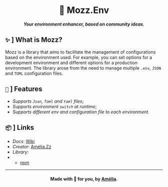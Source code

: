 <h1 align='center'>🍃 Mozz.Env</h1>
<p align='center'><i><strong>Your environment enhancer, based on community ideas.</strong></i></p>

## `✨` ] What is Mozz?

Mozz is a library that aims to facilitate the management of configurations based on the environment used. For example, you can set options for a development environment and different options for a production environment. The library arose from the need to manage multiple `.env`, `JSON` and `TOML` configuration files.

## `🚀` ] Features

-   _Supports `Json`, `Toml` and `Yaml` files_;
-   _Supports environment `switch` at runtime_;
-   _Supports different env and configuration file to each environment._

## `📦` ] Links

-   _Docs_: [Wiki](https://github.com/ameliazz/mozz.env/wiki)
-   _Creator_: [Amélia.Zz](https://github.com/ameliazz)
-   _Library_:
-   -   [npm](https://npmjs.com/package/mozz.env)

<hr />
<h4 align='center'>Made with 💜 for you, by <a href='https://github.com/ameliazz'>Amélia</a>.</h4>
